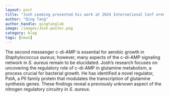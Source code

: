 ```yaml
---
layout: post
title: "Josh Leeming presented his work at 2024 International Conf erence on Gram- Pos itive Pathogens"
author: "Qing Tang"
author_handle: qingtanglab
image: /images/Josh-poster.png
category: blog
tags: [news]
---
```


The second messenger c-di-AMP is essential for aerobic growth in <i>Staphylococcus aureus</i>; however, many aspects of the c-di-AMP signaling network in <i>S. aureus</i> remain to be elucidated. Josh’s research focuses on uncovering the regulatory role of c-di-AMP in glutamine metabolism, a process crucial for bacterial growth. He has identified a novel regulator, PstA, a PII family protein that modulates the transcription of glutamine synthesis genes. These findings reveal a previously unknown aspect of the nitrogen regulatory circuitry in <i>S. aureus</i>.

